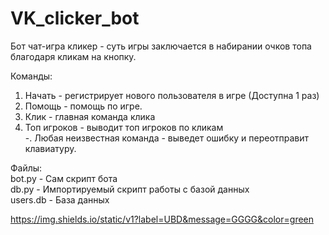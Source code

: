 # VK_clicker_bot
Бот чат-игра кликер - суть игры заключается в набирании очков топа благодаря кликам на кнопку.  
  
Команды:  
1. Начать - регистрирует нового пользователя в игре (Доступна 1 раз)  
2. Помощь - помощь по игре.  
3. Клик - главная команда клика  
4. Топ игроков - выводит топ игроков по кликам  
-. Любая неизвестная команда - выведет ошибку и переотправит клавиатуру.  

Файлы:  
bot.py - Сам скрипт бота  
db.py - Импортируемый скрипт работы с базой данных  
users.db - База данных  
  
https://img.shields.io/static/v1?label=UBD&message=GGGG&color=green

